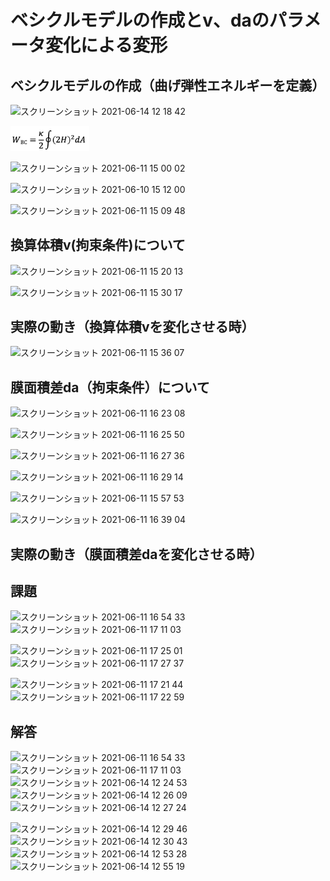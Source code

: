 
# ベシクルモデルの作成とv、daのパラメータ変化による変形
## ベシクルモデルの作成（曲げ弾性エネルギーを定義）
![スクリーンショット 2021-06-14 12 18 42](https://user-images.githubusercontent.com/85602161/121834883-cbf30300-cd0a-11eb-8e11-ec8e51e573aa.png)

<img src="https://github.com/TatsuyaEndo12/SurfaceEvolver/blob/patch1/ch01/%E3%82%B9%E3%82%AF%E3%83%AA%E3%83%BC%E3%83%B3%E3%82%B7%E3%83%A7%E3%83%83%E3%83%88%202021-06-10%2014.51.19.png" width=25%>

<!--
![図1](https://user-images.githubusercontent.com/85602161/121469359-50860e80-c9f7-11eb-8a98-dbac001b84ee.png)



![図２](https://user-images.githubusercontent.com/85602161/121470063-92fc1b00-c9f8-11eb-8d51-fcb409049551.png)

ここではない
![test1](ch01/Github_ch01.pdf,"test1")
[Github_ch01.pdf](https://github.com/TatsuyaEndo12/SurfaceEvolver/files/6621284/Github_ch01.pdf)
[Github_test1.pdf](https://github.com/TatsuyaEndo12/SurfaceEvolver/files/6621705/Github_test1.pdf)
-->

![スクリーンショット 2021-06-11 15 00 02](https://user-images.githubusercontent.com/85602161/121638432-edaf7880-cac5-11eb-9545-404d8d535585.png)

![スクリーンショット 2021-06-10 15 12 00](https://user-images.githubusercontent.com/85602161/121473877-41ef2580-c9fe-11eb-934a-b44edd0c2a62.png)

![スクリーンショット 2021-06-11 15 09 48](https://user-images.githubusercontent.com/85602161/121639159-17b56a80-cac7-11eb-9bb4-3648fbf376db.png)

## 換算体積v(拘束条件)について
![スクリーンショット 2021-06-11 15 20 13](https://user-images.githubusercontent.com/85602161/121640175-8fd06000-cac8-11eb-9b4a-d66da4da612c.png)

![スクリーンショット 2021-06-11 15 30 17](https://user-images.githubusercontent.com/85602161/121641293-f7d37600-cac9-11eb-8eaa-76f29d424c68.png)

## 実際の動き（換算体積vを変化させる時）
![スクリーンショット 2021-06-11 15 36 07](https://user-images.githubusercontent.com/85602161/121641927-c7d8a280-caca-11eb-89cf-b0072d01a360.png)

## 膜面積差da（拘束条件）について
![スクリーンショット 2021-06-11 16 23 08](https://user-images.githubusercontent.com/85602161/121647538-797ad200-cad1-11eb-9f6a-a05a5d027070.png)

![スクリーンショット 2021-06-11 16 25 50](https://user-images.githubusercontent.com/85602161/121647741-b8108c80-cad1-11eb-82f6-ea990c7423ee.png)

![スクリーンショット 2021-06-11 16 27 36](https://user-images.githubusercontent.com/85602161/121648038-04f46300-cad2-11eb-8835-c5098b6974fc.png)

![スクリーンショット 2021-06-11 16 29 14](https://user-images.githubusercontent.com/85602161/121648180-2fdeb700-cad2-11eb-8420-c33a3e6cb2e3.png)

![スクリーンショット 2021-06-11 15 57 53](https://user-images.githubusercontent.com/85602161/121644303-d1173e80-cacd-11eb-9395-282926bea370.png)

![スクリーンショット 2021-06-11 16 39 04](https://user-images.githubusercontent.com/85602161/121649463-8f899200-cad3-11eb-854d-088f452bfa39.png)

## 実際の動き（膜面積差daを変化させる時）



## 課題 
![スクリーンショット 2021-06-11 16 54 33](https://user-images.githubusercontent.com/85602161/121651639-ccef1f00-cad5-11eb-8aaa-6220d6b07d3a.png)
![スクリーンショット 2021-06-11 17 11 03](https://user-images.githubusercontent.com/85602161/121653817-0d4f9c80-cad8-11eb-8d27-6ef1c0c5b184.png)

![スクリーンショット 2021-06-11 17 25 01](https://user-images.githubusercontent.com/85602161/121655979-fca02600-cad9-11eb-978c-9a5534048d35.png)
![スクリーンショット 2021-06-11 17 27 37](https://user-images.githubusercontent.com/85602161/121656376-60c2ea00-cada-11eb-9890-dcc8e639f1e3.png)


![スクリーンショット 2021-06-11 17 21 44](https://user-images.githubusercontent.com/85602161/121655371-856a9200-cad9-11eb-8cc8-c9741dd0c141.png)
![スクリーンショット 2021-06-11 17 22 59](https://user-images.githubusercontent.com/85602161/121655610-b3e86d00-cad9-11eb-9696-855e5230bd49.png)

## 解答
![スクリーンショット 2021-06-11 16 54 33](https://user-images.githubusercontent.com/85602161/121651639-ccef1f00-cad5-11eb-8aaa-6220d6b07d3a.png)
![スクリーンショット 2021-06-11 17 11 03](https://user-images.githubusercontent.com/85602161/121653817-0d4f9c80-cad8-11eb-8d27-6ef1c0c5b184.png)
![スクリーンショット 2021-06-14 12 24 53](https://user-images.githubusercontent.com/85602161/121835179-8f73d700-cd0b-11eb-908a-05eb8b614169.png)
![スクリーンショット 2021-06-14 12 26 09](https://user-images.githubusercontent.com/85602161/121835260-bf22df00-cd0b-11eb-930c-76ffc87e076d.png)
![スクリーンショット 2021-06-14 12 27 24](https://user-images.githubusercontent.com/85602161/121835316-eaa5c980-cd0b-11eb-9722-8ae209cb48b4.png)

![スクリーンショット 2021-06-14 12 29 46](https://user-images.githubusercontent.com/85602161/121835427-3e181780-cd0c-11eb-9cf6-f50f9643f47b.png)
![スクリーンショット 2021-06-14 12 30 43](https://user-images.githubusercontent.com/85602161/121835486-61db5d80-cd0c-11eb-95fa-a1b992a65262.png)
![スクリーンショット 2021-06-14 12 53 28](https://user-images.githubusercontent.com/85602161/121836982-8b49b880-cd0f-11eb-99df-5963bf368312.png)
![スクリーンショット 2021-06-14 12 55 19](https://user-images.githubusercontent.com/85602161/121837107-cea42700-cd0f-11eb-87bf-b4f734577170.png)

